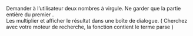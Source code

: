 Demander à l’utilisateur deux nombres à virgule. Ne garder que la partie entière du premier .  
Les multiplier et afficher le résultat dans une boîte de dialogue. ( Cherchez avec votre moteur de recherche,
la fonction contient le terme parse )